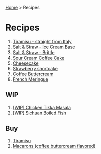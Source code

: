 [Home](../index.md) > Recipes

# Recipes

1. [Tiramisu - straight from Italy](1_tiramisu.md)
2. [Salt & Straw - Ice Cream Base](2_ss_ice_cream_base.md)
3. [Salt & Straw - Brittle](3_ss_brittle.md)
4. [Sour Cream Coffee Cake](4_sour_cream_coffee_cake.md)
5. [Cheesecake](5_cheesecake.md)
6. [Strawberry shortcake](6_strawberry_shortcake.md)
7. [Coffee Buttercream](7_coffee_buttercream.md)
8. [French Meringue](8_french_meringue.md)

## WIP
1. [[WIP] Chicken Tikka Masala](wip_chicken_tikka_masala.md)
2. [[WIP] Sichuan Boiled Fish](wip_sichuan_boiled_fish.md)

## Buy
1. [Tiramisu](mailto:joemanley201@gmail.com?subject=Order%20Request%3A%20Tiramisu)
2. [Macarons (coffee buttercream flavored)](mailto:joemanley201@gmail.com?subject=Order%20Request%3A%20Macarons%20with%20Coffee%20Buttercream)